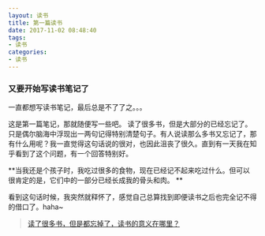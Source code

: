 ```yaml
---
layout: 读书
title: 第一篇读书
date: 2017-11-02 08:48:40
tags: 
- 读书
categories: 
- 读书
---
```

### 又要开始写读书笔记了
一直都想写读书笔记，最后总是不了了之。。。
<!--- more --->

这是第一篇笔记，那就随便写一些吧。
读了很多书，但是大部分的已经忘记了。只是偶尔脑海中浮现出一两句记得特别清楚句子。有人说读那么多书又忘记了，那有什么用呢？我一直觉得这句话说的很对，也因此沮丧了很久。直到有一天我在知乎看到了这个问题，有一个回答特别好。

**当我还是个孩子时，我吃过很多的食物，现在已经记不起来吃过什么。但可以很肯定的是，它们中的一部分已经长成我的骨头和肉。
** 

看到这句话时候，我突然就释怀了，感觉自己总算找到即便读书之后也完全记不得的借口了。haha~
 <br>
 
 >[读了很多书，但是都忘掉了，读书的意义在哪里？](https://www.zhihu.com/question/22456239/answer/94652171)